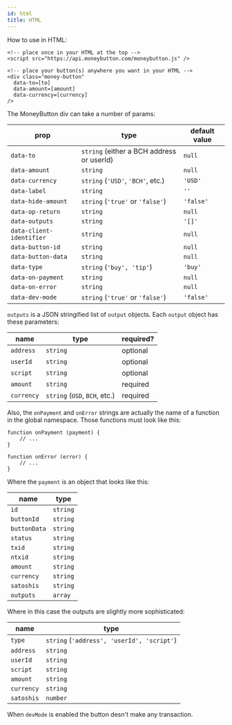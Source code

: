 ```yaml
---
id: html
title: HTML
---
```


How to use in HTML:

```
<!-- place once in your HTML at the top -->
<script src="https://api.moneybutton.com/moneybutton.js" />
```

```
<!-- place your button(s) anywhere you want in your HTML -->
<div class="money-button"
  data-to=[to]
  data-amount=[amount]
  data-currency=[currency]
/>
```

The MoneyButton div can take a number of params:

| prop                     | type                                      | default value |
| ------------------------ | ----------------------------------------- | ------------- |
| `data-to`                | `string` (either a BCH address or userId) | `null`        |
| `data-amount`            | `string`                                  | `null`        |
| `data-currency`          | `string` (`'USD'`, `'BCH'`, etc.)         | `'USD'`       |
| `data-label`             | `string`                                  | `''`          |
| `data-hide-amount`       | `string` (`'true'` or `'false'`)          | `'false'`     |
| `data-op-return`         | `string`                                  | `null`        |
| `data-outputs`           | `string`                                  | `'[]'`        |
| `data-client-identifier` | `string`                                  | `null`        |
| `data-button-id`         | `string`                                  | `null`        |
| `data-button-data`       | `string`                                  | `null`        |
| `data-type`              | `string` (`'buy', 'tip'`)                 | `'buy'`       |
| `data-on-payment`        | `string`                                  | `null`        |
| `data-on-error`          | `string`                                  | `null`        |
| `data-dev-mode`          | `string` (`'true'` or `'false'`)          | `'false'`     |

`outputs` is a JSON stringified list of `output` objects. Each `output` object has these parameters:

| name       | type                          | required? |
| ---------- | ----------------------------- | --------- |
| `address`  | `string`                      | optional  |
| `userId`   | `string`                      | optional  |
| `script`   | `string`                      | optional  |
| `amount`   | `string`                      | required  |
| `currency` | `string` (`USD`, `BCH`, etc.) | required  |

Also, the `onPayment` and `onError` strings are actually the name of a function in the global namespace. Those functions must look like this:

```
function onPayment (payment) {
    // ...
}

function onError (error) {
    // ...
}
```

Where the `payment` is an object that looks like this:

| name         | type     |
| ------------ | -------- |
| `id`         | `string` |
| `buttonId`   | `string` |
| `buttonData` | `string` |
| `status`     | `string` |
| `txid`       | `string` |
| `ntxid`      | `string` |
| `amount`     | `string` |
| `currency`   | `string` |
| `satoshis`   | `string` |
| `outputs`    | `array`  |

Where in this case the outputs are slightly more sophisticated:

| name       | type                                       |
| ---------- | ------------------------------------------ |
| `type`     | `string` (`'address', 'userId', 'script'`) |
| `address`  | `string`                                   |
| `userId`   | `string`                                   |
| `script`   | `string`                                   |
| `amount`   | `string`                                   |
| `currency` | `string`                                   |
| `satoshis` | `number`                                   |

When `devMode` is enabled the button desn't make any transaction.
